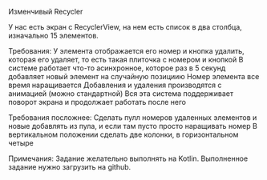 Изменчивый Recycler

У нас есть экран с RecyclerView, на нем есть список в два столбца, изначально 15 элементов.

Требования:
У элемента отображается его номер и кнопка удалить, которая его удаляет, то есть такая плиточка с номером и кнопкой
В системе работает что-то асинхронное, которое раз в 5 секунд добавляет новый элемент на случайную позициию
Номер элемента все время наращивается
Добавления и удаления производятся с анимацией (можно стандартной)
Вся эта система поддерживает поворот экрана и продолжает работать после него

Требования посложнее:
Сделать пулл номеров удаленных элементов и новые добавлять из пула, и если там пусто просто наращивать номер
В вертикальном положении сделать две колонки, в горизонтальном четыре

Примечания:
Задание желательно выполнять на Kotlin.
Выполненное задание нужно загрузить на github.
